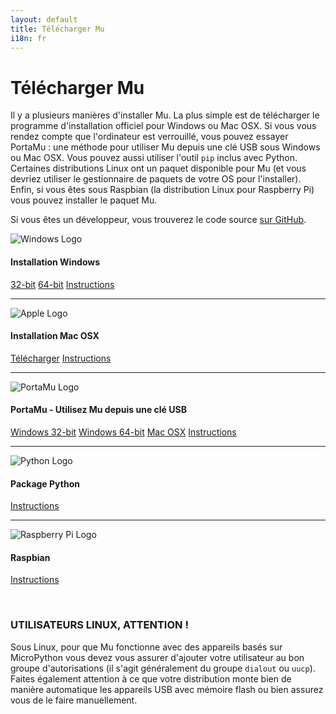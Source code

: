 ```yaml
---
layout: default
title: Télécharger Mu
i18n: fr
---
```


# Télécharger Mu

Il y a plusieurs manières d'installer Mu. La plus simple est de télécharger
le programme d'installation officiel pour Windows ou Mac OSX. Si vous vous
rendez compte que l'ordinateur est verrouillé, vous pouvez essayer PortaMu :
une méthode pour utiliser Mu depuis une clé USB sous Windows ou Mac OSX. Vous
pouvez aussi utiliser l'outil `pip` inclus avec Python. Certaines distributions
Linux ont un paquet disponible pour Mu (et vous devriez utiliser le gestionnaire
de paquets de votre OS pour l'installer). Enfin, si vous êtes sous Raspbian (la 
distribution Linux pour Raspberry Pi) vous pouvez installer le paquet Mu.

Si vous êtes un développeur, vous trouverez le code source
[sur GitHub](https://github.com/mu-editor/mu).

<div class="media">
  <div class="media-left">
    <img src="/img/windows_logo.png" alt="Windows Logo" class="media-object">
  </div>
  <div class="media-body">
    <h4 class="media-heading">Installation Windows</h4>
    <p><a href="https://github.com/mu-editor/mu/releases/download/1.0.1/mu-editor_1.0.1_win32.exe" class="btn btn-primary" role="button">32-bit</a>
    <a href="https://github.com/mu-editor/mu/releases/download/1.0.1/mu-editor_1.0.1_win64.exe" class="btn btn-primary" role="button">64-bit</a>
    <a href="/fr/howto/install_windows" class="btn btn-default" role="button">Instructions</a></p>
  </div>
</div>

<hr/>

<div class="media">
  <div class="media-left">
    <img src="/img/apple_logo.png" alt="Apple Logo" class="media-object">
  </div>
  <div class="media-body">
    <h4 class="media-heading">Installation Mac OSX</h4>
    <p><a href="https://github.com/mu-editor/mu/releases/download/1.0.1/mu-editor_1.0.1_osx.dmg" class="btn btn-primary" role="button">Télécharger</a>
    <a href="/fr/howto/install_macos" class="btn btn-default" role="button">Instructions</a></p>
  </div>
</div>

<hr/>

<div class="media">
  <div class="media-left">
    <img src="/img/portamu.png" alt="PortaMu Logo" class="media-object">
  </div>
  <div class="media-body">
    <h4 class="media-heading">PortaMu - Utilisez Mu depuis une clé USB</h4>
    <p><a href="https://github.com/mu-editor/mu/releases/download/1.0.1/portamu_1.0.1_win32.zip" class="btn btn-primary" role="button">Windows 32-bit</a>
    <a href="https://github.com/mu-editor/mu/releases/download/1.0.1/portamu_1.0.1_win64.zip" class="btn btn-primary" role="button">Windows 64-bit</a>
    <a href="https://github.com/mu-editor/mu/releases/download/1.0.1/mu-editor_1.0.1_osx.dmg" class="btn btn-primary" role="button">Mac OSX</a>
    <a href="/fr/howto/use_portamu" class="btn btn-default" role="button">Instructions</a></p>
  </div>
</div>

<hr/>

<div class="media">
  <div class="media-left">
    <img src="/img/python_logo.png" alt="Python Logo" class="media-object">
  </div>
  <div class="media-body">
    <h4 class="media-heading">Package Python</h4>
        <p><a href="/fr/howto/install_with_python" class="btn btn-default" role="button">Instructions</a></p>
  </div>
</div>

<hr/>

<div class="media">
  <div class="media-left">
    <img src="/img/rpi_logo.png" alt="Raspberry Pi Logo" class="media-object">
  </div>
  <div class="media-body">
    <h4 class="media-heading">Raspbian</h4>
        <p><a href="/fr/howto/install_raspberry_pi" class="btn btn-default" role="button">Instructions</a></p>
  </div>
</div>

<br/>

<div class="panel panel-danger">
    <div class="panel-heading"><h3 class="panel-title">UTILISATEURS LINUX, ATTENTION !</h3></div>
    <div class="panel-body">
    <p>Sous Linux, pour que Mu fonctionne avec des appareils basés sur MicroPython vous devez
    vous assurer d'ajouter votre utilisateur au bon groupe d'autorisations (il s'agit généralement du groupe 
    <code>dialout</code> ou <code>uucp</code>). Faites également attention à ce que votre distribution monte bien
    de manière automatique les appareils USB avec mémoire flash ou bien assurez vous de le faire manuellement.</p>
    </div>
</div>
